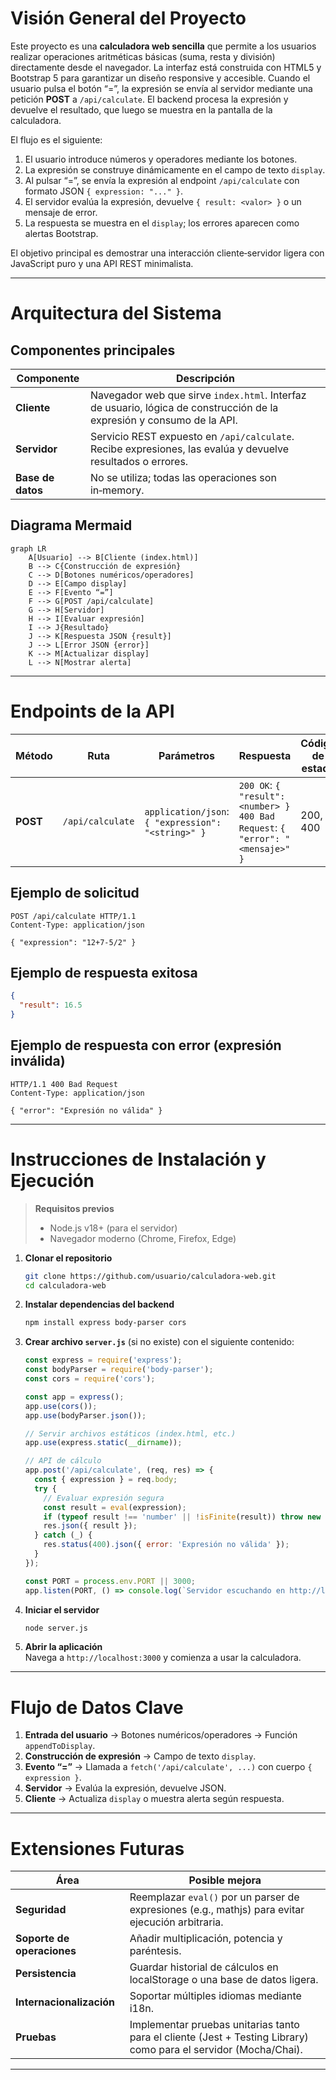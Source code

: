 # Visión General del Proyecto

Este proyecto es una **calculadora web sencilla** que permite a los usuarios realizar operaciones aritméticas básicas (suma, resta y división) directamente desde el navegador. La interfaz está construida con HTML5 y Bootstrap 5 para garantizar un diseño responsive y accesible. Cuando el usuario pulsa el botón “=”, la expresión se envía al servidor mediante una petición **POST** a `/api/calculate`. El backend procesa la expresión y devuelve el resultado, que luego se muestra en la pantalla de la calculadora.

El flujo es el siguiente:

1. El usuario introduce números y operadores mediante los botones.
2. La expresión se construye dinámicamente en el campo de texto `display`.
3. Al pulsar “=”, se envía la expresión al endpoint `/api/calculate` con formato JSON `{ expression: "..." }`.
4. El servidor evalúa la expresión, devuelve `{ result: <valor> }` o un mensaje de error.
5. La respuesta se muestra en el `display`; los errores aparecen como alertas Bootstrap.

El objetivo principal es demostrar una interacción cliente‑servidor ligera con JavaScript puro y una API REST minimalista.

---

# Arquitectura del Sistema

## Componentes principales

| Componente | Descripción |
|------------|-------------|
| **Cliente** | Navegador web que sirve `index.html`. Interfaz de usuario, lógica de construcción de la expresión y consumo de la API. |
| **Servidor** | Servicio REST expuesto en `/api/calculate`. Recibe expresiones, las evalúa y devuelve resultados o errores. |
| **Base de datos** | No se utiliza; todas las operaciones son in‑memory. |

## Diagrama Mermaid

```mermaid
graph LR
    A[Usuario] --> B[Cliente (index.html)]
    B --> C{Construcción de expresión}
    C --> D[Botones numéricos/operadores]
    D --> E[Campo display]
    E --> F[Evento “=”]
    F --> G[POST /api/calculate]
    G --> H[Servidor]
    H --> I[Evaluar expresión]
    I --> J{Resultado}
    J --> K[Respuesta JSON {result}]
    J --> L[Error JSON {error}]
    K --> M[Actualizar display]
    L --> N[Mostrar alerta]
```

---

# Endpoints de la API

| Método | Ruta | Parámetros | Respuesta | Código de estado |
|--------|------|------------|-----------|------------------|
| **POST** | `/api/calculate` | `application/json`: `{ "expression": "<string>" }` | `200 OK`: `{ "result": <number> }`<br>`400 Bad Request`: `{ "error": "<mensaje>" }` | 200, 400 |

## Ejemplo de solicitud

```http
POST /api/calculate HTTP/1.1
Content-Type: application/json

{ "expression": "12+7-5/2" }
```

## Ejemplo de respuesta exitosa

```json
{
  "result": 16.5
}
```

## Ejemplo de respuesta con error (expresión inválida)

```http
HTTP/1.1 400 Bad Request
Content-Type: application/json

{ "error": "Expresión no válida" }
```

---

# Instrucciones de Instalación y Ejecución

> **Requisitos previos**  
> - Node.js v18+ (para el servidor)  
> - Navegador moderno (Chrome, Firefox, Edge)

1. **Clonar el repositorio**  
   ```bash
   git clone https://github.com/usuario/calculadora-web.git
   cd calculadora-web
   ```

2. **Instalar dependencias del backend**  
   ```bash
   npm install express body-parser cors
   ```

3. **Crear archivo `server.js`** (si no existe) con el siguiente contenido:

   ```js
   const express = require('express');
   const bodyParser = require('body-parser');
   const cors = require('cors');

   const app = express();
   app.use(cors());
   app.use(bodyParser.json());

   // Servir archivos estáticos (index.html, etc.)
   app.use(express.static(__dirname));

   // API de cálculo
   app.post('/api/calculate', (req, res) => {
     const { expression } = req.body;
     try {
       // Evaluar expresión segura
       const result = eval(expression);
       if (typeof result !== 'number' || !isFinite(result)) throw new Error();
       res.json({ result });
     } catch (_) {
       res.status(400).json({ error: 'Expresión no válida' });
     }
   });

   const PORT = process.env.PORT || 3000;
   app.listen(PORT, () => console.log(`Servidor escuchando en http://localhost:${PORT}`));
   ```

4. **Iniciar el servidor**  
   ```bash
   node server.js
   ```

5. **Abrir la aplicación**  
   Navega a `http://localhost:3000` y comienza a usar la calculadora.

---

# Flujo de Datos Clave

1. **Entrada del usuario** → Botones numéricos/operadores → Función `appendToDisplay`.
2. **Construcción de expresión** → Campo de texto `display`.
3. **Evento “=”** → Llamada a `fetch('/api/calculate', ...)` con cuerpo `{ expression }`.
4. **Servidor** → Evalúa la expresión, devuelve JSON.
5. **Cliente** → Actualiza `display` o muestra alerta según respuesta.

---

# Extensiones Futuras

| Área | Posible mejora |
|------|----------------|
| **Seguridad** | Reemplazar `eval()` por un parser de expresiones (e.g., mathjs) para evitar ejecución arbitraria. |
| **Soporte de operaciones** | Añadir multiplicación, potencia y paréntesis. |
| **Persistencia** | Guardar historial de cálculos en localStorage o una base de datos ligera. |
| **Internacionalización** | Soportar múltiples idiomas mediante i18n. |
| **Pruebas** | Implementar pruebas unitarias tanto para el cliente (Jest + Testing Library) como para el servidor (Mocha/Chai). |

---